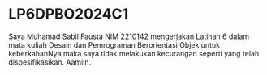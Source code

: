 # LP6DPBO2024C1

Saya Muhamad Sabil Fausta NIM 2210142 mengerjakan Latihan 6 dalam mata kuliah Desain dan Pemrograman Berorientasi Objek
untuk keberkahanNya maka saya tidak melakukan kecurangan seperti yang telah dispesifikasikan. Aamiin.
